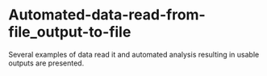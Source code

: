 # Automated-data-read-from-file_output-to-file
Several examples of data read it and automated analysis resulting in usable outputs are presented.
